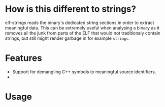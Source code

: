 # How is this different to strings?
elf-strings reads the binary's dedicated string sections in order to extract meaningful data. This can be extremely useful when analysing a binary as it removes all the junk from parts of the ELF that would not traditionaly contain strings, but still might render garbage in for example `strings`.

# Features
* Support for demangling C++ symbols to meaningful source identifiers.
*

# Usage
